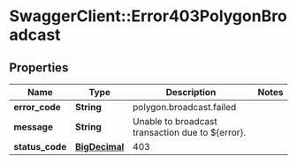 # SwaggerClient::Error403PolygonBroadcast

## Properties
Name | Type | Description | Notes
------------ | ------------- | ------------- | -------------
**error_code** | **String** | polygon.broadcast.failed | 
**message** | **String** | Unable to broadcast transaction due to ${error}. | 
**status_code** | [**BigDecimal**](BigDecimal.md) | 403 | 

